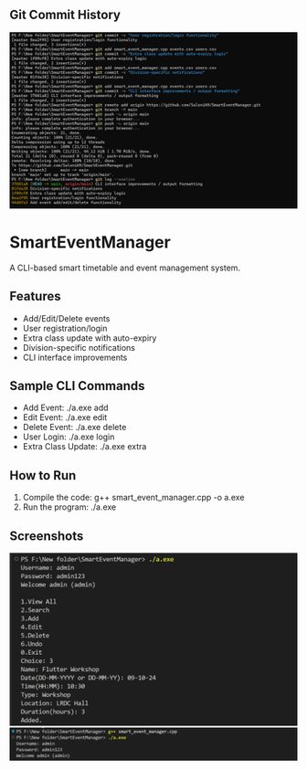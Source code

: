 ## Git Commit History
![Git Log](git_log.png)

# SmartEventManager

A CLI-based smart timetable and event management system.

## Features
- Add/Edit/Delete events
- User registration/login
- Extra class update with auto-expiry
- Division-specific notifications
- CLI interface improvements

## Sample CLI Commands
- Add Event: ./a.exe add
- Edit Event: ./a.exe edit
- Delete Event: ./a.exe delete
- User Login: ./a.exe login
- Extra Class Update: ./a.exe extra

## How to Run
1. Compile the code:
   g++ smart_event_manager.cpp -o a.exe
2. Run the program:
   ./a.exe

## Screenshots
![Add Event](add_event.png)
![User Login](user_login.png)
